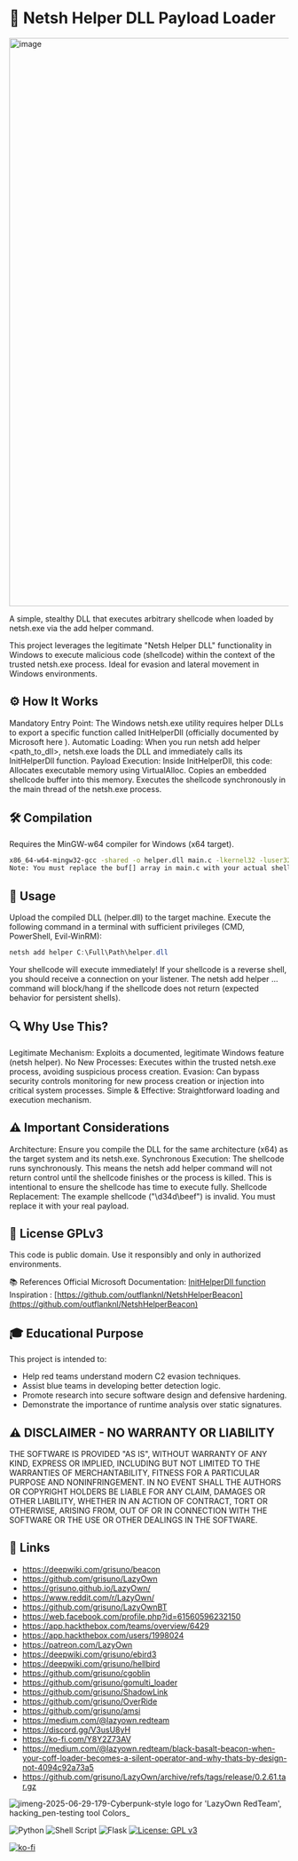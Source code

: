 # 📜 Netsh Helper DLL Payload Loader

<img width="1024" height="1024" alt="image" src="https://github.com/user-attachments/assets/7921e559-dc7b-4ace-9570-d79241537d75" />


A simple, stealthy DLL that executes arbitrary shellcode when loaded by netsh.exe via the add helper command. 

This project leverages the legitimate "Netsh Helper DLL" functionality in Windows to execute malicious code (shellcode) within the context of the trusted netsh.exe process. Ideal for evasion and lateral movement in Windows environments.

## ⚙️ How It Works
Mandatory Entry Point: The Windows netsh.exe utility requires helper DLLs to export a specific function called InitHelperDll (officially documented by Microsoft here ).
Automatic Loading: When you run netsh add helper <path_to_dll>, netsh.exe loads the DLL and immediately calls its InitHelperDll function.
Payload Execution: Inside InitHelperDll, this code:
Allocates executable memory using VirtualAlloc.
Copies an embedded shellcode buffer into this memory.
Executes the shellcode synchronously in the main thread of the netsh.exe process.

## 🛠️ Compilation
Requires the MinGW-w64 compiler for Windows (x64 target).

```bash
x86_64-w64-mingw32-gcc -shared -o helper.dll main.c -lkernel32 -luser32
Note: You must replace the buf[] array in main.c with your actual shellcode (e.g., generated by msfvenom). 
```

## 🚀 Usage
Upload the compiled DLL (helper.dll) to the target machine.
Execute the following command in a terminal with sufficient privileges (CMD, PowerShell, Evil-WinRM):

```powershell
netsh add helper C:\Full\Path\helper.dll
```
Your shellcode will execute immediately!
If your shellcode is a reverse shell, you should receive a connection on your listener.
The netsh add helper ... command will block/hang if the shellcode does not return (expected behavior for persistent shells).

## 🔍 Why Use This?
Legitimate Mechanism: Exploits a documented, legitimate Windows feature (netsh helper).
No New Processes: Executes within the trusted netsh.exe process, avoiding suspicious process creation.
Evasion: Can bypass security controls monitoring for new process creation or injection into critical system processes.
Simple & Effective: Straightforward loading and execution mechanism.

## ⚠️ Important Considerations
Architecture: Ensure you compile the DLL for the same architecture (x64) as the target system and its netsh.exe.
Synchronous Execution: The shellcode runs synchronously. This means the netsh add helper command will not return control until the shellcode finishes or the process is killed. This is intentional to ensure the shellcode has time to execute fully.
Shellcode Replacement: The example shellcode ("\d34d\beef") is invalid. You must replace it with your real payload.

## 📄 License GPLv3
This code is public domain. Use it responsibly and only in authorized environments.

📚 References
Official Microsoft Documentation: [InitHelperDll function](https://msdn.microsoft.com/en-us/library/windows/desktop/ms708327)
Inspiration : [https://github.com/outflanknl/NetshHelperBeacon](https://github.com/outflanknl/NetshHelperBeacon)

## 🎓 Educational Purpose
This project is intended to:

- Help red teams understand modern C2 evasion techniques.
- Assist blue teams in developing better detection logic.
- Promote research into secure software design and defensive hardening.
- Demonstrate the importance of runtime analysis over static signatures.

## ⚠️ DISCLAIMER - NO WARRANTY OR LIABILITY
THE SOFTWARE IS PROVIDED "AS IS", WITHOUT WARRANTY OF ANY KIND, EXPRESS OR IMPLIED, INCLUDING BUT NOT LIMITED TO THE WARRANTIES OF MERCHANTABILITY, FITNESS FOR A PARTICULAR PURPOSE AND NONINFRINGEMENT. IN NO EVENT SHALL THE AUTHORS OR COPYRIGHT HOLDERS BE LIABLE FOR ANY CLAIM, DAMAGES OR OTHER LIABILITY, WHETHER IN AN ACTION OF CONTRACT, TORT OR OTHERWISE, ARISING FROM, OUT OF OR IN CONNECTION WITH THE SOFTWARE OR THE USE OR OTHER DEALINGS IN THE SOFTWARE.

## 🔗 Links
- https://deepwiki.com/grisuno/beacon
- https://github.com/grisuno/LazyOwn
- https://grisuno.github.io/LazyOwn/
- https://www.reddit.com/r/LazyOwn/
- https://github.com/grisuno/LazyOwnBT
- https://web.facebook.com/profile.php?id=61560596232150
- https://app.hackthebox.com/teams/overview/6429
- https://app.hackthebox.com/users/1998024
- https://patreon.com/LazyOwn
- https://deepwiki.com/grisuno/ebird3
- https://deepwiki.com/grisuno/hellbird
- https://github.com/grisuno/cgoblin
- https://github.com/grisuno/gomulti_loader
- https://github.com/grisuno/ShadowLink
- https://github.com/grisuno/OverRide
- https://github.com/grisuno/amsi
- https://medium.com/@lazyown.redteam
- https://discord.gg/V3usU8yH
- https://ko-fi.com/Y8Y2Z73AV
- https://medium.com/@lazyown.redteam/black-basalt-beacon-when-your-coff-loader-becomes-a-silent-operator-and-why-thats-by-design-not-4094c92a73a5
- https://github.com/grisuno/LazyOwn/archive/refs/tags/release/0.2.61.tar.gz

![jimeng-2025-06-29-179-Cyberpunk-style logo for 'LazyOwn RedTeam', hacking_pen-testing tool  Colors_ ](https://github.com/user-attachments/assets/83d366ef-f899-4416-8559-20bd9fd34ef4)

![Python](https://img.shields.io/badge/python-3670A0?style=for-the-badge&logo=python&logoColor=ffdd54) ![Shell Script](https://img.shields.io/badge/shell_script-%23121011.svg?style=for-the-badge&logo=gnu-bash&logoColor=white) ![Flask](https://img.shields.io/badge/flask-%23000.svg?style=for-the-badge&logo=flask&logoColor=white) [![License: GPL v3](https://img.shields.io/badge/License-GPLv3-blue.svg)](https://www.gnu.org/licenses/gpl-3.0)

[![ko-fi](https://ko-fi.com/img/githubbutton_sm.svg)](https://ko-fi.com/Y8Y2Z73AV)
